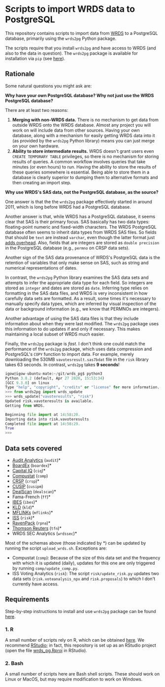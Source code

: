 Scripts to import WRDS data to PostgreSQL
=========

This repository contains scripts to import data from [WRDS](https://wrds-web.wharton.upenn.edu/wrds/) to a PostgreSQL database,
primarily using the `wrds2pg` Python package.

The scripts require that you install `wrds2pg` and have access to WRDS (and also to the data in question). 
The `wrds2pg` package is available for installation via `pip` (see [here](https://pypi.org/project/wrds2pg)). 

## Rationale

Some natural questions you might ask are:

**Why have your own PostgreSQL database? Why not just use the WRDS PostgreSQL database?**

There are at least two reasons:

1. **Merging with non-WRDS data.** 
There is no mechanism to get data from outside WRDS onto the WRDS database. 
Almost any project you will work on will include data from other sources. 
Having your own database, along with a mechanism for easily getting WRDS data into it (as provided by the `wrds2pg` Python library) means you can just merge on your own hardware.
2. **Ability to store intermediate results.**
WRDS doesn't grant users even `CREATE TEMPORARY TABLE` privileges, so there is no mechanism for storing results of queries.
A common workflow involves queries that take minutes (or even hours) to run.
Having the ability to store the results of these queries somewhere is essential.
Being able to store them in a database is clearly superior to dumping them to alternative formats and then creating an import step.

**Why use WRDS's SAS data, not the PostgreSQL database, as the source?**

One answer is that the the `wrds2pg` package effectively started in around 2011, which is long before WRDS had a PostgreSQL database.

Another answer is that, while WRDS has a PostgreSQL database, it seems clear that SAS is their primary focus.
SAS basically has two data types: floating-point numeric and fixed-width characters.
The WRDS PostgreSQL database often seems to inherit data types from WRDS SAS files.
So fields that should be `text` are instead `varchar`, even though the latter format just [adds overhead](https://stackoverflow.com/questions/4848964/postgresql-difference-between-text-and-varchar-character-varying).
Also, fields that are integers are stored as `double precision` in the PostgreSQL database (e.g., `permno` on CRSP data sets).

Another sign of the SAS data provenance of WRDS's PostgreSQL data is the retention of variables that only make sense on SAS, such as string and numerical representations of dates.

In contrast, the `wrds2pg` Python library examines the SAS data sets and attempts to infer the appropriate data type for each field.
So integers are stored as `integer` and dates are stored as `date`.
Inferring type relies on formatting in the SAS data files, and WRDS is very inconsistent in how carefully data sets are formatted.
As a result, some times it's necessary to manually specify data types, which are inferred by visual inspection of the data or background information (e.g., we know that PERMNOs are integers).

Another advantage of using the SAS data files is that they include information about when they were last modified. 
The `wrds2pg` package uses this information to do updates if and only if necessary.
This makes maintaining a local subset of WRDS much easier.

Finally, the `wrds2pg` package is *fast*. 
I don't think one could match the performance of the `wrds2pg` package, which uses data compression and PostgreSQL's `COPY` function to import data.
For example, merely downloading the 530MB `vavotesresult.sas7bdat` file in the `risk` library takes 63 seconds.
In contrast, `wrds2pg` takes **9 seconds**!

```python
igow@igow-ubuntu-mate:~/git/wrds_pg$ python3
Python 3.8.2 (default, Apr 27 2020, 15:53:34) 
[GCC 9.3.0] on linux
Type "help", "copyright", "credits" or "license" for more information.
>>> from wrds2pg import wrds_update
>>> wrds_update("vavoteresults", "risk")
Updated risk.vavoteresults is available.
Getting from WRDS.

Beginning file import at 14:58:20.
Importing data into risk.vavoteresults
Completed file import at 14:58:29.
True
>>>
```

## Data sets covered

- [Audit Analytics](audit/readme.md) (`audit`)\*
- [BoardEx](boardex/readme.md) (`boardex`)\*
- [Capital IQ](ciq/readme.md) (`ciq`)\*
- [Compustat](comp/readme.md) (`comp`)
- [CRSP](crsp/readme.md) (`crsp`)\*
- [CUSIP](cusipm/readme.md) (`cusipm`)
- [DealScan](dealscan/readme.md) (`dealscan`)\*
- Fama-French (`ff`)\*
- [IBES](ibes/readme.md) (`ibes`)\*
- [KLD](kld/readme.md) (`kld`)\*
- [MFLINKs](mflinks/readme.md) (`mflinks`)\*
- [ISS](risk/readme.md) (`risk`)\*
- [RavenPack](rpna/readme.md) (`rpna`)\*
- [Thomson Reuters](tfn/readme.md) (`tfn`)\*
- WRDS SEC Analytics (`wrdssec`)\*

Most of the schemas above (those indicated by \*) can be updated by running the script `upload_wrds.sh`.
Exceptions are:

- Compustat (`comp`): Because of the size of this data set and the frequency with which it is updated (daily), updates for this one are only triggered by running `comp/update_comp.py`.
- ISS Voting Analytics (`risk`): The script `risk/update_risk.py` updates two data sets (`risk.voteanalysis_npx` and `risk.proposals`) to which I don't currently have access.


## Requirements

Step-by-step instructions to install and use `wrds2pg` package can be found [here](https://github.com/iangow/wrds2pg/blob/master/README.md).

### 1. R

A small number of scripts rely on R,
which can be obtained [here](https://cran.rstudio.com/).
We recommend [RStudio](https://www.rstudio.com/products/RStudio/);
in fact, this repository is set up as an RStudio project (open the file [wrds_pg.Rproj](https://github.com/iangow-public/wrds_pg/blob/master/wrds_pg.Rproj) in RStudio).

### 2. Bash

A small number of scripts here are Bash shell scripts.
These should work on Linux or MacOS, but may require modification to work on Windows.
